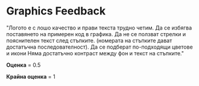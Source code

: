 
# Graphics Feedback #
"Логото е с лошо качество и прави текста трудно четим.
Да се избягва поставянето на примерен код в графика.
Да не се ползват стрелки и пояснителен текст след стъпките. (номерата на стъпките дават достатъчна последователност).
Да се подберат по-подходящи цветове и икони
Няма достатъчно контраст между фон и текст на стъпките."

**Оценка** = 0.5

**Крайна оценка** = 1
